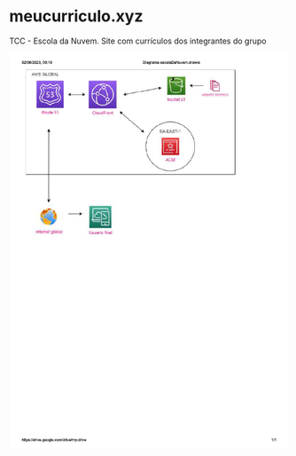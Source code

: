 # meucurriculo.xyz
TCC - Escola da Nuvem. Site com currículos dos integrantes do grupo

![Texto alternativo](./assets/imgs/diagramaCiclo2-grupo81024_1.png)